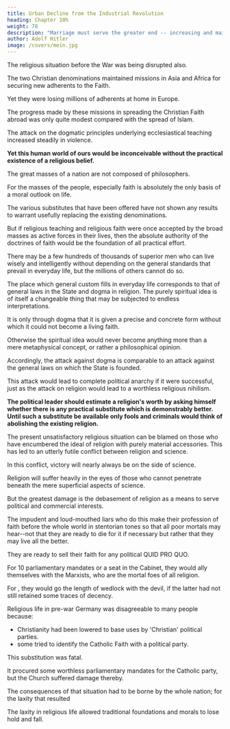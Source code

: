 ```yaml
---
title: Urban Decline from the Industrial Revolution
heading: Chapter 10h
weight: 78
description: "Marriage must serve the greater end -- increasing and maintaining the human species and the race"
author: Adolf Hitler
image: /covers/mein.jpg
---
```




The religious situation before the War was being disrupted also. 

<!-- A great part of the nation itself had for a
long time already ceased to have any convictions of a uniform and practical character in
their ideological outlook on life. 

In this matter the point of primary importance was by no means the number of people who renounced their church membership but rather the
widespread indifference.  -->

The two Christian denominations maintained missions in Asia and Africa for securing new adherents to the Faith.

Yet they were losing millions of adherents at home in Europe.

<!-- These former adherents either gave up religion wholly as a directive force in their lives
or they adopted their own interpretation of it. The consequences of this were specially
felt in the moral life of the country. In parenthesis it may be remarked that  -->

The progress made by these missions in spreading the Christian Faith abroad was only quite modest compared with the spread of Islam.


The attack on the dogmatic principles underlying ecclesiastical teaching increased steadily in violence.

**Yet this human world of ours would be inconceivable without the practical existence of a religious belief.** 

The great masses of a nation are not composed of philosophers. 

For the masses of the people, especially faith is absolutely the only basis of a moral outlook on life. 

The various substitutes that have been offered have not shown any results to warrant usefully replacing the existing denominations. 

But if religious teaching and religious faith were once accepted by the broad masses as active forces in their lives,
then the absolute authority of the doctrines of faith would be the foundation of all
practical effort. 

There may be a few hundreds of thousands of superior men who can live wisely and intelligently without depending on the general standards that prevail in everyday life, but the millions of others cannot do so. 

The place which general custom fills in everyday life corresponds to that of general laws in the State and dogma in religion. The purely spiritual idea is of itself a changeable thing that may be subjected to endless interpretations.

It is only through dogma that it is given a precise and concrete form without which it could not become a living faith. 

Otherwise the spiritual idea would never become anything more than a mere metaphysical concept, or rather a philosophical opinion. 

Accordingly, the attack against dogma is comparable to an attack against the general laws on which the State is founded.

This attack would lead to complete political anarchy if it were successful, just as the attack on religion would lead to a worthless religious nihilism.

**The political leader should estimate a religion's worth by asking himself whether there is any practical substitute which is demonstrably better. Until such a substitute be available only fools and criminals would think of abolishing the existing religion.**


The present unsatisfactory religious situation can be blamed on those who have encumbered the ideal of religion with purely material accessories. This has led to an utterly futile conflict between religion and science. 

In this conflict, victory will nearly always be on the side of science.

Religion will suffer heavily in the eyes of those who cannot penetrate beneath the mere superficial aspects of science.

But the greatest damage is the debasement of religion as a means to serve political and commercial interests. 


The impudent and loud-mouthed liars who do this make their profession of faith before the whole world in stentorian tones so that all poor mortals may hear--not that they are ready to die for it if necessary but rather that they may live all the better. 

They are ready to sell their faith for any political QUID PRO QUO.

For 10 parliamentary mandates or a seat in the Cabinet, they would ally themselves with the Marxists, who are the mortal foes of all religion.

For , they would go the length of wedlock with the devil, if the latter had not still retained some traces of decency.

Religious life in pre-war Germany was disagreeable to many people because:
- Christianity had been lowered to base uses by 'Christian' political parties.
- some tried to identify the Catholic Faith with a political party.

This substitution was fatal. 

It procured some worthless parliamentary mandates for the Catholic party, but the Church suffered damage thereby.

The consequences of that situation had to be borne by the whole nation; for the laxity
that resulted

The laxity in religious life allowed traditional foundations and morals to lose hold and fall.

<!--   and vacillate and the  of custom and of morality were
threatening to fall asunder. -->

<!-- Yet all those cracks and clefts in the social organism might not have been dangerous if no grave burdens had been laid upon it; but they became disastrous when the internal solidarity of the nation was the most important factor in withstanding the storm of big events.

In the political field also observant eyes might have noticed certain anomalies of the REICH which foretold disaster unless some alteration and correction took place in time. -->


